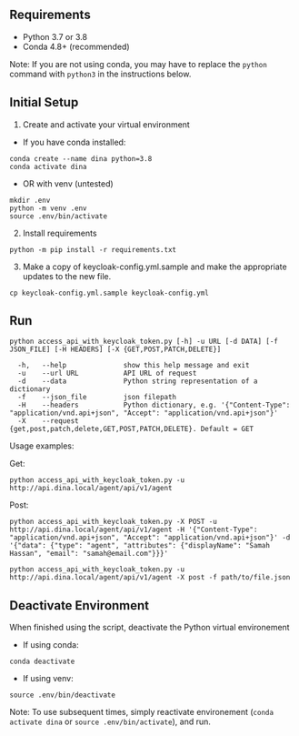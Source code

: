 ## Requirements ##
  * Python 3.7 or 3.8
  * Conda 4.8+ (recommended)

Note: If you are not using conda, you may have to replace the `python` command with `python3` in the instructions below.

## Initial Setup ##

1. Create and activate your virtual environment
* If you have conda installed:
```
conda create --name dina python=3.8
conda activate dina
```

* OR with venv (untested)
```
mkdir .env
python -m venv .env
source .env/bin/activate
```

2. Install requirements
```
python -m pip install -r requirements.txt
```

3. Make a copy of keycloak-config.yml.sample and make the appropriate updates to the new file.
```
cp keycloak-config.yml.sample keycloak-config.yml
```

## Run ##
```
python access_api_with_keycloak_token.py [-h] -u URL [-d DATA] [-f JSON_FILE] [-H HEADERS] [-X {GET,POST,PATCH,DELETE}]

  -h,   --help              show this help message and exit
  -u    --url URL           API URL of request
  -d    --data              Python string representation of a dictionary
  -f    --json_file         json filepath
  -H    --headers           Python dictionary, e.g. '{"Content-Type": "application/vnd.api+json", "Accept": "application/vnd.api+json"}'
  -X    --request           {get,post,patch,delete,GET,POST,PATCH,DELETE}. Default = GET
```
Usage examples:

Get: 
```
python access_api_with_keycloak_token.py -u http://api.dina.local/agent/api/v1/agent
```
Post:
```
python access_api_with_keycloak_token.py -X POST -u http://api.dina.local/agent/api/v1/agent -H '{"Content-Type": "application/vnd.api+json", "Accept": "application/vnd.api+json"}' -d '{"data": {"type": "agent", "attributes": {"displayName": "Samah Hassan", "email": "samah@email.com"}}}'
```

```
python access_api_with_keycloak_token.py -u http://api.dina.local/agent/api/v1/agent -X post -f path/to/file.json
```

## Deactivate Environment ##

When finished using the script, deactivate the Python virtual environement

* If using conda:
```
conda deactivate
```

* If using venv:
```
source .env/bin/deactivate
```

Note: To use subsequent times, simply reactivate environement (`conda activate dina` or `source .env/bin/activate`), and run.
